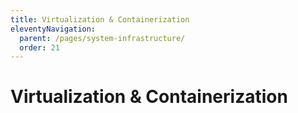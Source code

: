```yaml
---
title: Virtualization & Containerization
eleventyNavigation:
  parent: /pages/system-infrastructure/
  order: 21
---
```


# Virtualization & Containerization
